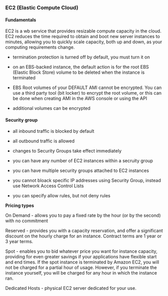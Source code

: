 ### EC2 (Elastic Compute Cloud)

#### Fundamentals

EC2 is a wb service that provides resizable compute capacity in the cloud. EC2 reduces the time required to obtain and boot new server instances to minutes, allowing you to quickly scale capacity, both up and down, as your computing requirements change.

- termination protection is turned off by default, you must turn it on

- on an EBS-backed instance, the default action is for the root EBS (Elastic Block Store) volume to be deleted when the instance is terminated

- EBS Root volumes of your DEFAULT AMI cannot be encrypted. You can use a third party tool (bit locker) to encrypt the root volume, or this can be done when creating AMI in the AWS console or using the API

- additional volumes can be encrypted

#### Security group

- all inbound traffic is blocked by default

- all outbound traffic is allowed

- changes to Security Groups take effect immediately

- you can have any number of EC2 instances within a secruity group

- you can have multiple security groups attached to EC2 instances

- you cannot bloack specific IP addresses using Security Group, instead use Network Access Control Lists

- you can specify allow rules, but not deny rules

__Pricing types__

On Demand - allows you to pay a fixed rate by the hour (or by the second) with no commitment

Reserved - provides you with a capacity reservation, and offer a significant discount on the hourly charge for an instance. Contract terms are 1 year or 3 year terms.

Spot - enables you to bid whatever price you want for instance capacity, providing for even greater savings if your applications have flexible start and end times. If the spot instance is terminated by Amazon EC2, you will not be charged for a partial hour of usage. However, if you terminate the instance yourself, you will be charged for any hour in which the instance ran.

Dedicated Hosts - physical EC2 server dedicated for your use.

